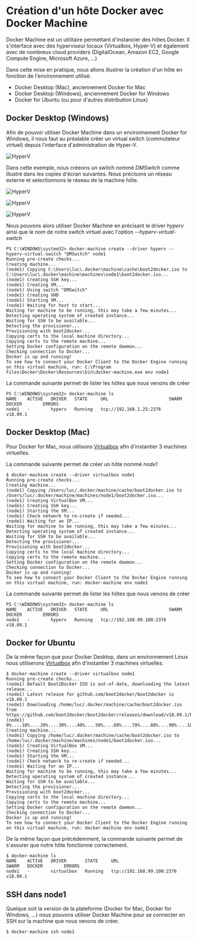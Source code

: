 # Création d'un hôte Docker avec Docker Machine

Docker Machine est un utilitaire permettant d'instancier des hôtes Docker. Il s'interface avec des hyperviseur locaux (Virtualbox, Hyper-V) et également avec de nombreux cloud providers (DigitalOcean, Amazon EC2, Google Compute Engine, Microsoft Azure, ...)

Dans cette mise en pratique, nous allons illustrer la création d'un hôte en fonction de l'environnement utilisé:
- Docker Desktop (Mac), anciennement Docker for Mac
- Docker Desktop (Windows), anciennement Docker for Windows
- Docker for Ubuntu (ou pour d'autres distribution Linux)

## Docker Desktop (Windows)

Afin de pouvoir utiliser Docker Machine dans un environnement Docker for Windows, il nous faut au préalable créer un virtual switch (commutateur virtuel) depuis l'interface d'administration de Hyper-V.

![HyperV](./images/hyperv1.png)

Dans cette exemple, nous créeons un switch nommé *DMSwitch* comme illustré dans les copies d'écran suivantes. Nous précisons un réseau externe et selectionnons le réseau de la machine hôte.

![HyperV](./images/hyperv2.png)

![HyperV](./images/hyperv3.png)

![HyperV](./images/hyperv4.png)

Nous pouvons alors utiliser Docker Machine en précisant le driver *hyperv* ainsi que le nom de notre switch virtuel avec l'option *--hyperv-virtual-switch*

```
PS C:\WINDOWS\system32> docker-machine create --driver hyperv --hyperv-virtual-switch "DMSwitch" node1
Running pre-create checks...
Creating machine...
(node1) Copying C:\Users\luc\.docker\machine\cache\boot2docker.iso to C:\Users\luc\.docker\machine\machines\node1\boot2docker.iso...
(node1) Creating SSH key...
(node1) Creating VM...
(node1) Using switch "DMSwitch"
(node1) Creating VHD
(node1) Starting VM...
(node1) Waiting for host to start...
Waiting for machine to be running, this may take a few minutes...
Detecting operating system of created instance...
Waiting for SSH to be available...
Detecting the provisioner...
Provisioning with boot2docker...
Copying certs to the local machine directory...
Copying certs to the remote machine...
Setting Docker configuration on the remote daemon...
Checking connection to Docker...
Docker is up and running!
To see how to connect your Docker Client to the Docker Engine running on this virtual machine, run: C:\Program Files\Docker\Docker\Resources\bin\docker-machine.exe env node1
```

La commande suivante permet de lister les hôtes que nous venons de créer

```
PS C:\WINDOWS\system32> docker-machine ls
NAME    ACTIVE   DRIVER   STATE     URL                       SWARM   DOCKER        ERRORS
node1   -        hyperv   Running   tcp://192.168.1.25:2376           v18.09.1
```

## Docker Desktop (Mac)

Pour Docker for Mac, nous utilisons [Virtualbox](https://www.virtualbox.org/) afin d'instantier 3 machines virtuelles.

La commande suivante permet de créer un hôte nommé *node1*

```
$ docker-machine create --driver virtualbox node1
Running pre-create checks...
Creating machine...
(node1) Copying /Users/luc/.docker/machine/cache/boot2docker.iso to /Users/luc/.docker/machine/machines/node1/boot2docker.iso...
(node1) Creating VirtualBox VM...
(node1) Creating SSH key...
(node1) Starting the VM...
(node1) Check network to re-create if needed...
(node1) Waiting for an IP...
Waiting for machine to be running, this may take a few minutes...
Detecting operating system of created instance...
Waiting for SSH to be available...
Detecting the provisioner...
Provisioning with boot2docker...
Copying certs to the local machine directory...
Copying certs to the remote machine...
Setting Docker configuration on the remote daemon...
Checking connection to Docker...
Docker is up and running!
To see how to connect your Docker Client to the Docker Engine running on this virtual machine, run: docker-machine env node1
```

La commande suivante permet de lister les hôtes que nous venons de créer

```
PS C:\WINDOWS\system32> docker-machine ls
NAME    ACTIVE   DRIVER   STATE     URL                       SWARM   DOCKER        ERRORS
node1   -        hyperv   Running   tcp://192.168.99.100:2376         v18.09.1
```

## Docker for Ubuntu

De la même façon que pour Docker Desktop, dans un environnement Linux nous utiliserons [Virtualbox](https://www.virtualbox.org/) afin d'instantier 3 machines virtuelles.

```
$ docker-machine create --driver virtualbox node1
Running pre-create checks...
(node1) Default Boot2Docker ISO is out-of-date, downloading the latest release...
(node1) Latest release for github.com/boot2docker/boot2docker is v18.09.1
(node1) Downloading /home/luc/.docker/machine/cache/boot2docker.iso from https://github.com/boot2docker/boot2docker/releases/download/v18.09.1/boot2docker.iso...
(node1) 0%....10%....20%....30%....40%....50%....60%....70%....80%....90%....100%
Creating machine...
(node1) Copying /home/luc/.docker/machine/cache/boot2docker.iso to /home/luc/.docker/machine/machines/node1/boot2docker.iso...
(node1) Creating VirtualBox VM...
(node1) Creating SSH key...
(node1) Starting the VM...
(node1) Check network to re-create if needed...
(node1) Waiting for an IP...
Waiting for machine to be running, this may take a few minutes...
Detecting operating system of created instance...
Waiting for SSH to be available...
Detecting the provisioner...
Provisioning with boot2docker...
Copying certs to the local machine directory...
Copying certs to the remote machine...
Setting Docker configuration on the remote daemon...
Checking connection to Docker...
Docker is up and running!
To see how to connect your Docker Client to the Docker Engine running on this virtual machine, run: docker-machine env node1
```

De la même façon que précédemment, la commande suivante permet de s'assurer que notre hôte fonctionne correctement.

```
$ docker-machine ls
NAME    ACTIVE   DRIVER       STATE     URL                         SWARM   DOCKER        ERRORS
node1   -        virtualbox   Running   tcp://192.168.99.100:2376           v18.09.1
```

## SSH dans node1

Quelque soit la version de la plateforme (Docker for Mac, Docker for Windows, ...) nous pouvons utiliser Docker Machine pour se connecter en SSH sur la machine que nous venons de créer.

```
$ docker-machine ssh node1
```
